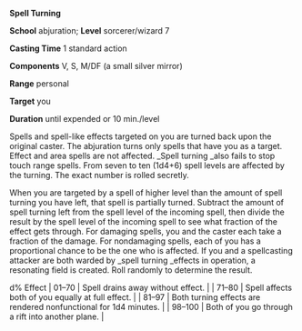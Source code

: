  **Spell Turning**

**School** abjuration; **Level** sorcerer/wizard 7

**Casting Time** 1 standard action

**Components** V, S, M/DF (a small silver mirror)

**Range** personal

**Target** you

**Duration** until expended or 10 min./level

Spells and spell-like effects targeted on you are turned back upon the original caster. The abjuration turns only spells that have you as a target. Effect and area spells are not affected. _Spell turning _also fails to stop touch range spells. From seven to ten (1d4+6) spell levels are affected by the turning. The exact number is rolled secretly.

When you are targeted by a spell of higher level than the amount of spell turning you have left, that spell is partially turned. Subtract the amount of spell turning left from the spell level of the incoming spell, then divide the result by the spell level of the incoming spell to see what fraction of the effect gets through. For damaging spells, you and the caster each take a fraction of the damage. For nondamaging spells, each of you has a proportional chance to be the one who is affected. If you and a spellcasting attacker are both warded by _spell turning _effects in operation, a resonating field is created. Roll randomly to determine the result.

<thead><tr>
<th>d%</th>
<th>Effect</th>
</tr></thead>| 01–70 | Spell drains away without effect. |
| 71–80 | Spell affects both of you equally at full effect. |
| 81–97 | Both turning effects are rendered nonfunctional for 1d4 minutes. |
| 98–100 | Both of you go through a rift into another plane. |


